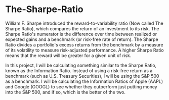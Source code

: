# The-Sharpe-Ratio

William F. Sharpe introduced the reward-to-variability ratio (Now called The Sharpe Ratio), which compares the return of an investment to its risk. The Sharpe Ratio's numerator is the difference over time between realized or expected gains and a benchmark (or risk-free rate of return). The Sharpe Ratio divides a portfolio's excess returns from the benchmark by a measure of its volatility to measure risk-adjusted performance. A higher Sharpe Ratio means that the reward will be greater for a given unit of risk.

In this project, I will be calculating something similar to the Sharpe Ratio, known as the Information Ratio. Instead of using a risk-free return as a benchmark (such as U.S. Treasury Securities), I will be using the S&P 500 as a benchmark. I will be calculating the Information Ratios of Apple (AAPL) and Google (GOOGL) to see whether they outperform just putting money into the S&P 500, and if so, which is the better of the two.

